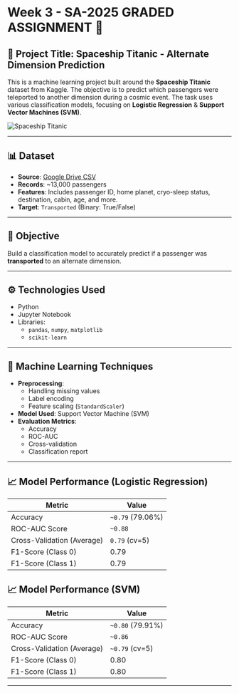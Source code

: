# Week 3 - SA-2025 GRADED ASSIGNMENT 🚀

## 📁 Project Title: Spaceship Titanic - Alternate Dimension Prediction

This is a machine learning project built around the **Spaceship Titanic** dataset from Kaggle. The objective is to predict which passengers were teleported to another dimension during a cosmic event. The task uses various classification models, focusing on **Logistic Regression** & **Support Vector Machines (SVM)**.

![Spaceship Titanic](https://www.gannett-cdn.com/-mm-/682bf77435754aee88576469063388a7d8b07c2a/c=0-150-1280-873/local/-/media/2017/02/01/Reno/RGJ/636215634914521096-image001.jpg?width=660&height=373&fit=crop&format=pjpg&auto=webp)

---

## 📊 Dataset

- **Source**: [Google Drive CSV](https://drive.google.com/file/d/1sbQ5WJ-KCPBrhT2YagtaARGoujCMpB8Q/view)
- **Records**: ~13,000 passengers
- **Features**: Includes passenger ID, home planet, cryo-sleep status, destination, cabin, age, and more.
- **Target**: `Transported` (Binary: True/False)

---

## 🎯 Objective

Build a classification model to accurately predict if a passenger was **transported** to an alternate dimension.

---

## ⚙️ Technologies Used

- Python
- Jupyter Notebook
- Libraries:
  - `pandas`, `numpy`, `matplotlib`
  - `scikit-learn`

---

## 🧠 Machine Learning Techniques

- **Preprocessing**:
  - Handling missing values
  - Label encoding
  - Feature scaling (`StandardScaler`)
- **Model Used**: Support Vector Machine (SVM)
- **Evaluation Metrics**:
  - Accuracy
  - ROC-AUC
  - Cross-validation
  - Classification report

---

## 📈 Model Performance (Logistic Regression)

| Metric            | Value                  |
|-------------------|------------------------|
| Accuracy          | `~0.79` (79.06%)       |
| ROC-AUC Score     | `~0.88`                |
| Cross-Validation (Average)  | `0.79` (cv=5) |
| F1-Score (Class 0) | 0.79                   |
| F1-Score (Class 1) | 0.79                   |

## 📈 Model Performance (SVM)

| Metric            | Value                  |
|-------------------|------------------------|
| Accuracy          | `~0.80` (79.91%)       |
| ROC-AUC Score     | `~0.86`                |
| Cross-Validation (Average) | `~0.79` (cv=5) |
| F1-Score (Class 0) | 0.80                   |
| F1-Score (Class 1) | 0.80                   |

---
